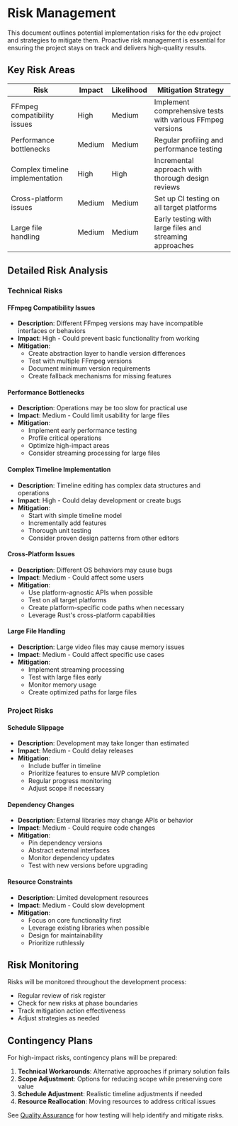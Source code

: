 # Risk Management

This document outlines potential implementation risks for the edv project and strategies to mitigate them. Proactive risk management is essential for ensuring the project stays on track and delivers high-quality results.

## Key Risk Areas

| Risk | Impact | Likelihood | Mitigation Strategy |
|------|--------|------------|---------------------|
| FFmpeg compatibility issues | High | Medium | Implement comprehensive tests with various FFmpeg versions |
| Performance bottlenecks | Medium | Medium | Regular profiling and performance testing |
| Complex timeline implementation | High | High | Incremental approach with thorough design reviews |
| Cross-platform issues | Medium | Medium | Set up CI testing on all target platforms |
| Large file handling | Medium | Medium | Early testing with large files and streaming approaches |

## Detailed Risk Analysis

### Technical Risks

#### FFmpeg Compatibility Issues
- **Description**: Different FFmpeg versions may have incompatible interfaces or behaviors
- **Impact**: High - Could prevent basic functionality from working
- **Mitigation**: 
  - Create abstraction layer to handle version differences
  - Test with multiple FFmpeg versions
  - Document minimum version requirements
  - Create fallback mechanisms for missing features

#### Performance Bottlenecks
- **Description**: Operations may be too slow for practical use
- **Impact**: Medium - Could limit usability for large files
- **Mitigation**:
  - Implement early performance testing
  - Profile critical operations
  - Optimize high-impact areas
  - Consider streaming processing for large files

#### Complex Timeline Implementation
- **Description**: Timeline editing has complex data structures and operations
- **Impact**: High - Could delay development or create bugs
- **Mitigation**:
  - Start with simple timeline model
  - Incrementally add features
  - Thorough unit testing
  - Consider proven design patterns from other editors

#### Cross-Platform Issues
- **Description**: Different OS behaviors may cause bugs
- **Impact**: Medium - Could affect some users
- **Mitigation**:
  - Use platform-agnostic APIs when possible
  - Test on all target platforms
  - Create platform-specific code paths when necessary
  - Leverage Rust's cross-platform capabilities

#### Large File Handling
- **Description**: Large video files may cause memory issues
- **Impact**: Medium - Could affect specific use cases
- **Mitigation**:
  - Implement streaming processing
  - Test with large files early
  - Monitor memory usage
  - Create optimized paths for large files

### Project Risks

#### Schedule Slippage
- **Description**: Development may take longer than estimated
- **Impact**: Medium - Could delay releases
- **Mitigation**:
  - Include buffer in timeline
  - Prioritize features to ensure MVP completion
  - Regular progress monitoring
  - Adjust scope if necessary

#### Dependency Changes
- **Description**: External libraries may change APIs or behavior
- **Impact**: Medium - Could require code changes
- **Mitigation**:
  - Pin dependency versions
  - Abstract external interfaces
  - Monitor dependency updates
  - Test with new versions before upgrading

#### Resource Constraints
- **Description**: Limited development resources
- **Impact**: Medium - Could slow development
- **Mitigation**:
  - Focus on core functionality first
  - Leverage existing libraries when possible
  - Design for maintainability
  - Prioritize ruthlessly

## Risk Monitoring

Risks will be monitored throughout the development process:

- Regular review of risk register
- Check for new risks at phase boundaries
- Track mitigation action effectiveness
- Adjust strategies as needed

## Contingency Plans

For high-impact risks, contingency plans will be prepared:

1. **Technical Workarounds**: Alternative approaches if primary solution fails
2. **Scope Adjustment**: Options for reducing scope while preserving core value
3. **Schedule Adjustment**: Realistic timeline adjustments if needed
4. **Resource Reallocation**: Moving resources to address critical issues

See [Quality Assurance](07_quality_assurance.md) for how testing will help identify and mitigate risks. 